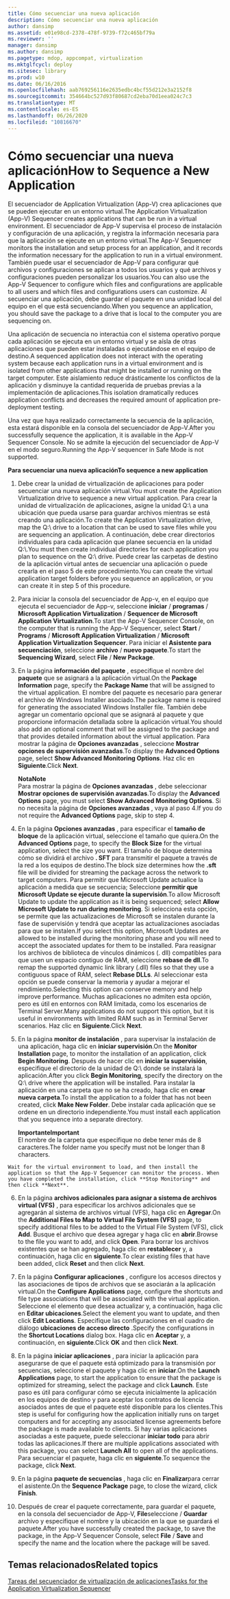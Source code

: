 ```yaml
---
title: Cómo secuenciar una nueva aplicación
description: Cómo secuenciar una nueva aplicación
author: dansimp
ms.assetid: e01e98cd-2378-478f-9739-f72c465bf79a
ms.reviewer: ''
manager: dansimp
ms.author: dansimp
ms.pagetype: mdop, appcompat, virtualization
ms.mktglfcycl: deploy
ms.sitesec: library
ms.prod: w10
ms.date: 06/16/2016
ms.openlocfilehash: aab769256116e2635edbc4bcf55d212e3a2152f8
ms.sourcegitcommit: 354664bc527d93f80687cd2eba70d1eea024c7c3
ms.translationtype: MT
ms.contentlocale: es-ES
ms.lasthandoff: 06/26/2020
ms.locfileid: "10816670"
---
```

# <span data-ttu-id="38584-103">Cómo secuenciar una nueva aplicación</span><span class="sxs-lookup"><span data-stu-id="38584-103">How to Sequence a New Application</span></span>


<span data-ttu-id="38584-104">El secuenciador de Application Virtualization (App-V) crea aplicaciones que se pueden ejecutar en un entorno virtual.</span><span class="sxs-lookup"><span data-stu-id="38584-104">The Application Virtualization (App-V) Sequencer creates applications that can be run in a virtual environment.</span></span> <span data-ttu-id="38584-105">El secuenciador de App-V supervisa el proceso de instalación y configuración de una aplicación, y registra la información necesaria para que la aplicación se ejecute en un entorno virtual.</span><span class="sxs-lookup"><span data-stu-id="38584-105">The App-V Sequencer monitors the installation and setup process for an application, and it records the information necessary for the application to run in a virtual environment.</span></span> <span data-ttu-id="38584-106">También puede usar el secuenciador de App-V para configurar qué archivos y configuraciones se aplican a todos los usuarios y qué archivos y configuraciones pueden personalizar los usuarios.</span><span class="sxs-lookup"><span data-stu-id="38584-106">You can also use the App-V Sequencer to configure which files and configurations are applicable to all users and which files and configurations users can customize.</span></span> <span data-ttu-id="38584-107">Al secuenciar una aplicación, debe guardar el paquete en una unidad local del equipo en el que está secuenciando.</span><span class="sxs-lookup"><span data-stu-id="38584-107">When you sequence an application, you should save the package to a drive that is local to the computer you are sequencing on.</span></span>

<span data-ttu-id="38584-108">Una aplicación de secuencia no interactúa con el sistema operativo porque cada aplicación se ejecuta en un entorno virtual y se aísla de otras aplicaciones que pueden estar instaladas o ejecutándose en el equipo de destino.</span><span class="sxs-lookup"><span data-stu-id="38584-108">A sequenced application does not interact with the operating system because each application runs in a virtual environment and is isolated from other applications that might be installed or running on the target computer.</span></span> <span data-ttu-id="38584-109">Este aislamiento reduce drásticamente los conflictos de la aplicación y disminuye la cantidad requerida de pruebas previas a la implementación de aplicaciones.</span><span class="sxs-lookup"><span data-stu-id="38584-109">This isolation dramatically reduces application conflicts and decreases the required amount of application pre-deployment testing.</span></span>

<span data-ttu-id="38584-110">Una vez que haya realizado correctamente la secuencia de la aplicación, esta estará disponible en la consola del secuenciador de App-V.</span><span class="sxs-lookup"><span data-stu-id="38584-110">After you successfully sequence the application, it is available in the App-V Sequencer Console.</span></span> <span data-ttu-id="38584-111">No se admite la ejecución del secuenciador de App-V en el modo seguro.</span><span class="sxs-lookup"><span data-stu-id="38584-111">Running the App-V sequencer in Safe Mode is not supported.</span></span>

**<span data-ttu-id="38584-112">Para secuenciar una nueva aplicación</span><span class="sxs-lookup"><span data-stu-id="38584-112">To sequence a new application</span></span>**

1.  <span data-ttu-id="38584-113">Debe crear la unidad de virtualización de aplicaciones para poder secuenciar una nueva aplicación virtual.</span><span class="sxs-lookup"><span data-stu-id="38584-113">You must create the Application Virtualization drive to sequence a new virtual application.</span></span> <span data-ttu-id="38584-114">Para crear la unidad de virtualización de aplicaciones, asigne la unidad Q:\\ a una ubicación que pueda usarse para guardar archivos mientras se está creando una aplicación.</span><span class="sxs-lookup"><span data-stu-id="38584-114">To create the Application Virtualization drive, map the Q:\\ drive to a location that can be used to save files while you are sequencing an application.</span></span> <span data-ttu-id="38584-115">A continuación, debe crear directorios individuales para cada aplicación que planee secuencia en la unidad Q:\\.</span><span class="sxs-lookup"><span data-stu-id="38584-115">You must then create individual directories for each application you plan to sequence on the Q:\\ drive.</span></span> <span data-ttu-id="38584-116">Puede crear las carpetas de destino de la aplicación virtual antes de secuenciar una aplicación o puede crearla en el paso 5 de este procedimiento.</span><span class="sxs-lookup"><span data-stu-id="38584-116">You can create the virtual application target folders before you sequence an application, or you can create it in step 5 of this procedure.</span></span>

2.  <span data-ttu-id="38584-117">Para iniciar la consola del secuenciador de App-v, en el equipo que ejecuta el secuenciador de App-v, seleccione **iniciar**  /  **programas**  /  **Microsoft Application Virtualization**  /  **Sequencer de Microsoft Application Virtualization**.</span><span class="sxs-lookup"><span data-stu-id="38584-117">To start the App-V Sequencer Console, on the computer that is running the App-V Sequencer, select **Start** / **Programs** / **Microsoft Application Virtualization** / **Microsoft Application Virtualization Sequencer**.</span></span> <span data-ttu-id="38584-118">Para iniciar el **Asistente para secuenciación**, seleccione **archivo**  /  **nuevo paquete**.</span><span class="sxs-lookup"><span data-stu-id="38584-118">To start the **Sequencing Wizard**, select **File** / **New Package**.</span></span>

3.  <span data-ttu-id="38584-119">En la página **información del paquete** , especifique el nombre del **paquete** que se asignará a la aplicación virtual.</span><span class="sxs-lookup"><span data-stu-id="38584-119">On the **Package Information** page, specify the **Package Name** that will be assigned to the virtual application.</span></span> <span data-ttu-id="38584-120">El nombre del paquete es necesario para generar el archivo de Windows Installer asociado.</span><span class="sxs-lookup"><span data-stu-id="38584-120">The package name is required for generating the associated Windows Installer file.</span></span> <span data-ttu-id="38584-121">También debe agregar un comentario opcional que se asignará al paquete y que proporcione información detallada sobre la aplicación virtual.</span><span class="sxs-lookup"><span data-stu-id="38584-121">You should also add an optional comment that will be assigned to the package and that provides detailed information about the virtual application.</span></span> <span data-ttu-id="38584-122">Para mostrar la página de **Opciones avanzadas** , seleccione **Mostrar opciones de supervisión avanzadas**.</span><span class="sxs-lookup"><span data-stu-id="38584-122">To display the **Advanced Options** page, select **Show Advanced Monitoring Options**.</span></span> <span data-ttu-id="38584-123">Haz clic en **Siguiente**.</span><span class="sxs-lookup"><span data-stu-id="38584-123">Click **Next**.</span></span>

    **<span data-ttu-id="38584-124">Nota</span><span class="sxs-lookup"><span data-stu-id="38584-124">Note</span></span>**  
    <span data-ttu-id="38584-125">Para mostrar la página de **Opciones avanzadas** , debe seleccionar **Mostrar opciones de supervisión avanzadas**.</span><span class="sxs-lookup"><span data-stu-id="38584-125">To display the **Advanced Options** page, you must select **Show Advanced Monitoring Options**.</span></span> <span data-ttu-id="38584-126">Si no necesita la página de **Opciones avanzadas** , vaya al paso 4.</span><span class="sxs-lookup"><span data-stu-id="38584-126">If you do not require the **Advanced Options** page, skip to step 4.</span></span>



4.  <span data-ttu-id="38584-127">En la página **Opciones avanzadas** , para especificar el **tamaño de bloque** de la aplicación virtual, seleccione el tamaño que quiera.</span><span class="sxs-lookup"><span data-stu-id="38584-127">On the **Advanced Options** page, to specify the **Block Size** for the virtual application, select the size you want.</span></span> <span data-ttu-id="38584-128">El tamaño de bloque determina cómo se dividirá el archivo **. SFT** para transmitir el paquete a través de la red a los equipos de destino.</span><span class="sxs-lookup"><span data-stu-id="38584-128">The block size determines how the **.sft** file will be divided for streaming the package across the network to target computers.</span></span> <span data-ttu-id="38584-129">Para permitir que Microsoft Update actualice la aplicación a medida que se secuencia; Seleccione **permitir que Microsoft Update se ejecute durante la supervisión**.</span><span class="sxs-lookup"><span data-stu-id="38584-129">To allow Microsoft Update to update the application as it is being sequenced; select **Allow Microsoft Update to run during monitoring**.</span></span> <span data-ttu-id="38584-130">Si selecciona esta opción, se permite que las actualizaciones de Microsoft se instalen durante la fase de supervisión y tendrá que aceptar las actualizaciones asociadas para que se instalen.</span><span class="sxs-lookup"><span data-stu-id="38584-130">If you select this option, Microsoft Updates are allowed to be installed during the monitoring phase and you will need to accept the associated updates for them to be installed.</span></span> <span data-ttu-id="38584-131">Para reasignar los archivos de biblioteca de vínculos dinámicos (. dll) compatibles para que usen un espacio contiguo de RAM, seleccione **rebase de dll**.</span><span class="sxs-lookup"><span data-stu-id="38584-131">To remap the supported dynamic link library (.dll) files so that they use a contiguous space of RAM, select **Rebase DLLs**.</span></span> <span data-ttu-id="38584-132">Al seleccionar esta opción se puede conservar la memoria y ayudar a mejorar el rendimiento.</span><span class="sxs-lookup"><span data-stu-id="38584-132">Selecting this option can conserve memory and help improve performance.</span></span> <span data-ttu-id="38584-133">Muchas aplicaciones no admiten esta opción, pero es útil en entornos con RAM limitada, como los escenarios de Terminal Server.</span><span class="sxs-lookup"><span data-stu-id="38584-133">Many applications do not support this option, but it is useful in environments with limited RAM such as in Terminal Server scenarios.</span></span> <span data-ttu-id="38584-134">Haz clic en **Siguiente**.</span><span class="sxs-lookup"><span data-stu-id="38584-134">Click **Next**.</span></span>

5.  <span data-ttu-id="38584-135">En la página **monitor de instalación** , para supervisar la instalación de una aplicación, haga clic en **iniciar supervisión**.</span><span class="sxs-lookup"><span data-stu-id="38584-135">On the **Monitor Installation** page, to monitor the installation of an application, click **Begin Monitoring**.</span></span> <span data-ttu-id="38584-136">Después de hacer clic en **iniciar la supervisión**, especifique el directorio de la unidad de Q:\\ donde se instalará la aplicación.</span><span class="sxs-lookup"><span data-stu-id="38584-136">After you click **Begin Monitoring**, specify the directory on the Q:\\ drive where the application will be installed.</span></span> <span data-ttu-id="38584-137">Para instalar la aplicación en una carpeta que no se ha creado, haga clic en **crear nueva carpeta**.</span><span class="sxs-lookup"><span data-stu-id="38584-137">To install the application to a folder that has not been created, click **Make New Folder**.</span></span> <span data-ttu-id="38584-138">Debe instalar cada aplicación que se ordene en un directorio independiente.</span><span class="sxs-lookup"><span data-stu-id="38584-138">You must install each application that you sequence into a separate directory.</span></span>

    **<span data-ttu-id="38584-139">Importante</span><span class="sxs-lookup"><span data-stu-id="38584-139">Important</span></span>**  
    <span data-ttu-id="38584-140">El nombre de la carpeta que especifique no debe tener más de 8 caracteres.</span><span class="sxs-lookup"><span data-stu-id="38584-140">The folder name you specify must not be longer than 8 characters.</span></span>



~~~
Wait for the virtual environment to load, and then install the application so that the App-V Sequencer can monitor the process. When you have completed the installation, click **Stop Monitoring** and then click **Next**.
~~~

6. <span data-ttu-id="38584-141">En la página **archivos adicionales para asignar a sistema de archivos virtual (VFS)** , para especificar los archivos adicionales que se agregarán al sistema de archivos virtual (VFS), haga clic en **Agregar**.</span><span class="sxs-lookup"><span data-stu-id="38584-141">On the **Additional Files to Map to Virtual File System (VFS)** page, to specify additional files to be added to the Virtual File System (VFS), click **Add**.</span></span> <span data-ttu-id="38584-142">Busque el archivo que desea agregar y haga clic en **abrir**.</span><span class="sxs-lookup"><span data-stu-id="38584-142">Browse to the file you want to add, and click **Open**.</span></span> <span data-ttu-id="38584-143">Para borrar los archivos existentes que se han agregado, haga clic en **restablecer** y, a continuación, haga clic en **siguiente**.</span><span class="sxs-lookup"><span data-stu-id="38584-143">To clear existing files that have been added, click **Reset** and then click **Next**.</span></span>

7. <span data-ttu-id="38584-144">En la página **Configurar aplicaciones** , configure los accesos directos y las asociaciones de tipos de archivos que se asociarán a la aplicación virtual.</span><span class="sxs-lookup"><span data-stu-id="38584-144">On the **Configure Applications** page, configure the shortcuts and file type associations that will be associated with the virtual application.</span></span> <span data-ttu-id="38584-145">Seleccione el elemento que desea actualizar y, a continuación, haga clic en **Editar ubicaciones**.</span><span class="sxs-lookup"><span data-stu-id="38584-145">Select the element you want to update, and then click **Edit Locations**.</span></span> <span data-ttu-id="38584-146">Especifique las configuraciones en el cuadro de diálogo **ubicaciones de acceso directo** .</span><span class="sxs-lookup"><span data-stu-id="38584-146">Specify the configurations in the **Shortcut Locations** dialog box.</span></span> <span data-ttu-id="38584-147">Haga clic en **Aceptar** y, a continuación, en **siguiente**.</span><span class="sxs-lookup"><span data-stu-id="38584-147">Click **OK** and then click **Next**.</span></span>

8. <span data-ttu-id="38584-148">En la página **iniciar aplicaciones** , para iniciar la aplicación para asegurarse de que el paquete está optimizado para la transmisión por secuencias, seleccione el paquete y haga clic en **iniciar**.</span><span class="sxs-lookup"><span data-stu-id="38584-148">On the **Launch Applications** page, to start the application to ensure that the package is optimized for streaming, select the package and click **Launch**.</span></span> <span data-ttu-id="38584-149">Este paso es útil para configurar cómo se ejecuta inicialmente la aplicación en los equipos de destino y para aceptar los contratos de licencia asociados antes de que el paquete esté disponible para los clientes.</span><span class="sxs-lookup"><span data-stu-id="38584-149">This step is useful for configuring how the application initially runs on target computers and for accepting any associated license agreements before the package is made available to clients.</span></span> <span data-ttu-id="38584-150">Si hay varias aplicaciones asociadas a este paquete, puede seleccionar **iniciar todo** para abrir todas las aplicaciones.</span><span class="sxs-lookup"><span data-stu-id="38584-150">If there are multiple applications associated with this package, you can select **Launch All** to open all of the applications.</span></span> <span data-ttu-id="38584-151">Para secuenciar el paquete, haga clic en **siguiente**.</span><span class="sxs-lookup"><span data-stu-id="38584-151">To sequence the package, click **Next**.</span></span>

9. <span data-ttu-id="38584-152">En la página **paquete de secuencias** , haga clic en **Finalizar**para cerrar el asistente.</span><span class="sxs-lookup"><span data-stu-id="38584-152">On the **Sequence Package** page, to close the wizard, click **Finish**.</span></span>

10. <span data-ttu-id="38584-153">Después de crear el paquete correctamente, para guardar el paquete, en la consola del secuenciador de App-V, **File**seleccione  /  **Guardar** archivo y especifique el nombre y la ubicación en la que se guardará el paquete.</span><span class="sxs-lookup"><span data-stu-id="38584-153">After you have successfully created the package, to save the package, in the App-V Sequencer Console, select **File** / **Save** and specify the name and the location where the package will be saved.</span></span>

## <span data-ttu-id="38584-154">Temas relacionados</span><span class="sxs-lookup"><span data-stu-id="38584-154">Related topics</span></span>


[<span data-ttu-id="38584-155">Tareas del secuenciador de virtualización de aplicaciones</span><span class="sxs-lookup"><span data-stu-id="38584-155">Tasks for the Application Virtualization Sequencer</span></span>](tasks-for-the-application-virtualization-sequencer.md)









